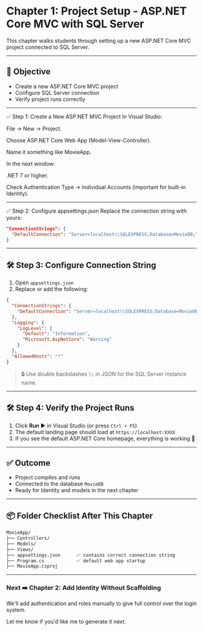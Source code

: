# Chapter 1: Project Setup - ASP.NET Core MVC with SQL Server

This chapter walks students through setting up a new ASP.NET Core MVC project connected to SQL Server.

---

## 🎯 Objective
- Create a new ASP.NET Core MVC project
- Configure SQL Server connection
- Verify project runs correctly

---

✅ Step 1: Create a New ASP.NET MVC Project
In Visual Studio:

File → New → Project.

Choose ASP.NET Core Web App (Model-View-Controller).

Name it something like MovieApp.

In the next window:

.NET 7 or higher.

Check Authentication Type → Individual Accounts (important for built-in Identity).

---

✅ Step 2: Configure appsettings.json
Replace the connection string with yours:

```json
"ConnectionStrings": {
  "DefaultConnection": "Server=localhost\\SQLEXPRESS;Database=MovieDB;Trusted_Connection=True;TrustServerCertificate=True"
}
```

---

## 🛠️ Step 3: Configure Connection String

1. Open `appsettings.json`
2. Replace or add the following:

```json
{
  "ConnectionStrings": {
    "DefaultConnection": "Server=localhost\\SQLEXPRESS;Database=MovieDB;Trusted_Connection=True;TrustServerCertificate=True"
  },
  "Logging": {
    "LogLevel": {
      "Default": "Information",
      "Microsoft.AspNetCore": "Warning"
    }
  },
  "AllowedHosts": "*"
}
```

> 🔒 Use double backslashes `\\` in JSON for the SQL Server instance name.

---

## 🛠️ Step 4: Verify the Project Runs

1. Click **Run ▶** in Visual Studio (or press `Ctrl + F5`)
2. The default landing page should load at `https://localhost:XXXX`
3. If you see the default ASP.NET Core homepage, everything is working 🎉

---

## ✅ Outcome

- Project compiles and runs
- Connected to the database `MovieDB`
- Ready for Identity and models in the next chapter

---

## 📦 Folder Checklist After This Chapter

```txt
MovieApp/
├── Controllers/
├── Models/
├── Views/
├── appsettings.json      ✅ contains correct connection string
├── Program.cs            ✅ default web app startup
├── MovieApp.csproj
```

---

### Next ➡️ Chapter 2: Add Identity Without Scaffolding
We'll add authentication and roles manually to give full control over the login system.

Let me know if you'd like me to generate it next.
